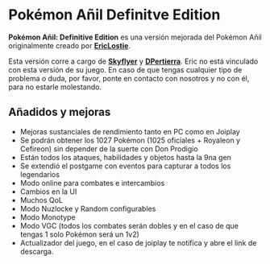 # Pokémon Añil Definitve Edition

**Pokémon Añil: Definitive Edition** es una versión mejorada del Pokémon Añil originalmente creado por [**EricLostie**](https://x.com/Eric_Lostie). 

Esta versión corre a cargo de [**Skyflyer**](https://x.com/Sky_fangames) y [**DPertierra**](https://x.com/dpertierra). Eric no está vinculado con esta versión de su juego. En caso de que tengas cualquier tipo de  problema o duda, por favor, ponte en contacto con nosotros y no con él, para no estarle molestando.

## Añadidos y mejoras

- Mejoras sustanciales de rendimiento tanto en PC como en Joiplay
- Se podrán obtener los 1027 Pokémon (1025 oficiales + Royaleon y Cefireon) sin depender de la suerte con Don Prodigio
- Están todos los ataques, habilidades y objetos hasta la 9na gen
- Se extendió el postgame con eventos para capturar a todos los legendarios
- Modo online para combates e intercambios
- Cambios en la UI
- Muchos QoL
- Modo Nuzlocke y Random configurables
- Modo Monotype
- Modo VGC (todos los combates serán dobles y en el caso de que tengas 1 solo Pokémon será un 1v2)
- Actualizador del juego, en el caso de joiplay te notifica y abre el link de descarga.
